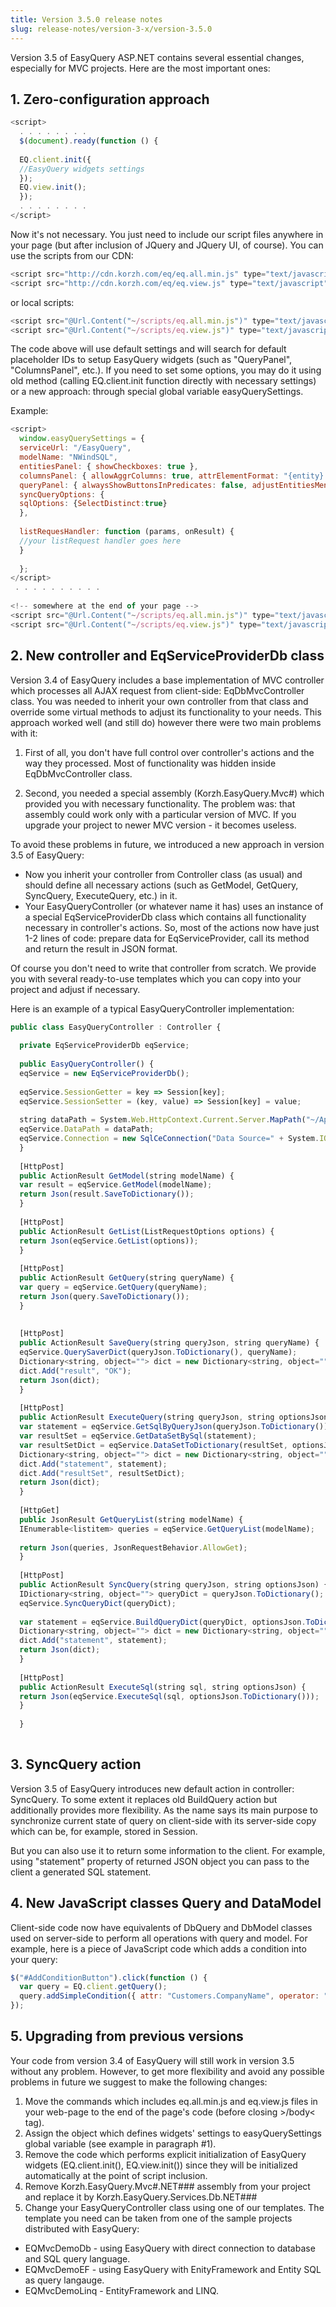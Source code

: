 ```yaml
---
title: Version 3.5.0 release notes
slug: release-notes/version-3-x/version-3.5.0
---
```


Version 3.5 of EasyQuery ASP.NET contains several essential changes, especially for MVC projects. 
Here are the most important ones: 

## 1. Zero-configuration approach 

```js
<script> 
  . . . . . . . . 
  $(document).ready(function () {
 
  EQ.client.init({
  //EasyQuery widgets settings
  });
  EQ.view.init();
  });
  . . . . . . . . 
</script> 
```
Now it's not necessary. You just need to include our script files anywhere in your page (but after inclusion of JQuery and JQuery UI, of course).
You can use the scripts from our CDN: 
```js
<script src="http://cdn.korzh.com/eq/eq.all.min.js" type="text/javascript"></script>
<script src="http://cdn.korzh.com/eq/eq.view.js" type="text/javascript"></script>
```
or local scripts: 
```js
<script src="@Url.Content("~/scripts/eq.all.min.js")" type="text/javascript"></script>
<script src="@Url.Content("~/scripts/eq.view.js")" type="text/javascript"></script>
```
 The code above will use default settings and will search for default placeholder IDs to setup EasyQuery widgets (such as "QueryPanel", "ColumnsPanel", etc.).
If you need to set some options, you may do it using old method (calling EQ.client.init function directly with necessary settings) or a new approach: through special global variable easyQuerySettings.

Example: 
```js
<script> 
  window.easyQuerySettings = {
  serviceUrl: "/EasyQuery",
  modelName: "NWindSQL",
  entitiesPanel: { showCheckboxes: true },
  columnsPanel: { allowAggrColumns: true, attrElementFormat: "{entity} {attr}", showColumnCaptions: true, adjustEntitiesMenuHeight: false },
  queryPanel: { alwaysShowButtonsInPredicates: false, adjustEntitiesMenuHeight: false, menuSearchBoxAfter: 20 },
  syncQueryOptions: {
  sqlOptions: {SelectDistinct:true}
  },
 
  listRequesHandler: function (params, onResult) {
  //your listRequest handler goes here
  }
 
  };
</script> 
 . . . . . . . . . . 
 
<!-- somewhere at the end of your page -->
<script src="@Url.Content("~/scripts/eq.all.min.js")" type="text/javascript"></script>
<script src="@Url.Content("~/scripts/eq.view.js")" type="text/javascript"></script>
```
## 2. New controller and EqServiceProviderDb class 
 Version 3.4 of EasyQuery includes a base implementation of MVC controller which processes all AJAX request from client-side: EqDbMvcController class. You was needed to inherit your own controller from that class and override some virtual methods to adjust its functionality to your needs. This approach worked well (and still do) however there were two main problems with it:

1. First of all, you don't have full control over controller's actions and the way they processed. Most of functionality was hidden inside EqDbMvcController class.

2. Second, you needed a special assembly (Korzh.EasyQuery.Mvc#) which provided you with necessary functionality. The problem was: that assembly could work only with a particular version of MVC. If you upgrade your project to newer MVC version - it becomes useless.

To avoid these problems in future, we introduced a new approach in version 3.5 of EasyQuery:

- Now you inherit your controller from Controller class (as usual) and should define all necessary actions (such as GetModel, GetQuery, SyncQuery, ExecuteQuery, etc.) in it.
- Your EasyQueryController (or whatever name it has) uses an instance of a special EqServiceProviderDb class which contains all functionality necessary in controller's actions. So, most of the actions now have just 1-2 lines of code: prepare data for EqServiceProvider, call its method and return the result in JSON format.

Of course you don't need to write that controller from scratch. We provide you with several ready-to-use templates which you can copy into your project and adjust if necessary.

Here is an example of a typical EasyQueryController implementation: 

```js
public class EasyQueryController : Controller {
 
  private EqServiceProviderDb eqService;
 
  public EasyQueryController() {
  eqService = new EqServiceProviderDb();
 
  eqService.SessionGetter = key => Session[key];
  eqService.SessionSetter = (key, value) => Session[key] = value;
 
  string dataPath = System.Web.HttpContext.Current.Server.MapPath("~/App_Data");
  eqService.DataPath = dataPath; 
  eqService.Connection = new SqlCeConnection("Data Source=" + System.IO.Path.Combine(dataPath, "Northwind.sdf"));
  }
 
  [HttpPost]
  public ActionResult GetModel(string modelName) {
  var result = eqService.GetModel(modelName);
  return Json(result.SaveToDictionary());
  }
 
  [HttpPost]
  public ActionResult GetList(ListRequestOptions options) {
  return Json(eqService.GetList(options));
  }
 
  [HttpPost]
  public ActionResult GetQuery(string queryName) {
  var query = eqService.GetQuery(queryName);
  return Json(query.SaveToDictionary());
  }
 
 
  [HttpPost]
  public ActionResult SaveQuery(string queryJson, string queryName) {
  eqService.QuerySaverDict(queryJson.ToDictionary(), queryName);
  Dictionary<string, object=""> dict = new Dictionary<string, object="">();
  dict.Add("result", "OK");
  return Json(dict);
  }
 
  [HttpPost]
  public ActionResult ExecuteQuery(string queryJson, string optionsJson) {
  var statement = eqService.GetSqlByQueryJson(queryJson.ToDictionary());
  var resultSet = eqService.GetDataSetBySql(statement);
  var resultSetDict = eqService.DataSetToDictionary(resultSet, optionsJson.ToDictionary());
  Dictionary<string, object=""> dict = new Dictionary<string, object="">();
  dict.Add("statement", statement);
  dict.Add("resultSet", resultSetDict);
  return Json(dict);
  }
 
  [HttpGet]
  public JsonResult GetQueryList(string modelName) {
  IEnumerable<listitem> queries = eqService.GetQueryList(modelName);
 
  return Json(queries, JsonRequestBehavior.AllowGet);
  }
 
  [HttpPost]
  public ActionResult SyncQuery(string queryJson, string optionsJson) {
  IDictionary<string, object=""> queryDict = queryJson.ToDictionary();
  eqService.SyncQueryDict(queryDict);
 
  var statement = eqService.BuildQueryDict(queryDict, optionsJson.ToDictionary());
  Dictionary<string, object=""> dict = new Dictionary<string, object="">();
  dict.Add("statement", statement);
  return Json(dict);
  }
 
  [HttpPost]
  public ActionResult ExecuteSql(string sql, string optionsJson) {
  return Json(eqService.ExecuteSql(sql, optionsJson.ToDictionary()));
  }
 
  }
 

```

## 3. SyncQuery action

Version 3.5 of EasyQuery introduces new default action in controller: SyncQuery. To some extent it replaces old BuildQuery action but additionally provides more flexibility. As the name says its main purpose to synchronize current state of query on client-side with its server-side copy which can be, for example, stored in Session.

But you can also use it to return some information to the client.
For example, using "statement" property of returned JSON object you can pass to the client a generated SQL statement.

## 4. New JavaScript classes Query and DataModel

Client-side code now have equivalents of DbQuery and DbModel classes used on server-side to perform all operations with query and model. For example, here is a piece of JavaScript code which adds a condition into your query: 

```js
$("#AddConditionButton").click(function () {
  var query = EQ.client.getQuery();
  query.addSimpleCondition({ attr: "Customers.CompanyName", operator: "StartsWith", value: "A" });
});
```
## 5. Upgrading from previous versions

Your code from version 3.4 of EasyQuery will still work in version 3.5 without any problem.
However, to get more flexibility and avoid any possible problems in future we suggest to make the following changes:

1. Move the commands which includes eq.all.min.js and eq.view.js files in your web-page to the end of the page's code (before closing >/body< tag).
2. Assign the object which defines widgets' settings to easyQuerySettings global variable (see example in paragraph #1).
3. Remove the code which performs explicit initialization of EasyQuery widgets (EQ.client.init(), EQ.view.init()) since they will be initialized automatically at the point of script inclusion.
4. Remove Korzh.EasyQuery.Mvc#.NET### assembly from your project and replace it by Korzh.EasyQuery.Services.Db.NET### 
5. Change your EasyQueryController class using one of our templates. The template you need can be taken from one of the sample projects distributed with EasyQuery:
  - EQMvcDemoDb - using EasyQuery with direct connection to database and SQL query language.
  - EQMvcDemoEF - using EasyQuery with EnityFramework and Entity SQL as query langauge.
  - EQMvcDemoLinq - EntityFramework and LINQ.
